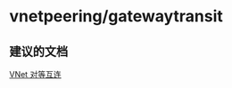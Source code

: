<properties
    pageTitle="vnetpeering/gatewaytransit"
    description="vnetpeering/gatewaytransit"
    service="microsoft.network"
    resource="virtualnetworks"
    authors="radwiv"
    displayOrder=""
    selfHelpType="generic"
    supportTopicIds="32547249"
    resourceTags=""
    productPesIds="15526"
    cloudEnvironments="public"
/>


# <a name="vnetpeeringgatewaytransit"></a>vnetpeering/gatewaytransit

## <a name="recommended-documents"></a>**建议的文档**
[VNet 对等互连](https://docs.microsoft.com/azure/virtual-network/virtual-network-peering-overview)

